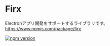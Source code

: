 # Firx
Electronアプリ開発をサポートするライブラリです。  
https://www.npmjs.com/package/firx

[![npm version](https://badge.fury.io/js/firx.svg)](https://badge.fury.io/js/firx)
